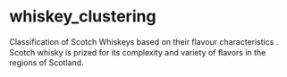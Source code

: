 # whiskey_clustering
Classiﬁcation of Scotch Whiskeys based on their ﬂavour characteristics . Scotch whisky is prized for its complexity and  variety of ﬂavors in the regions of Scotland.
